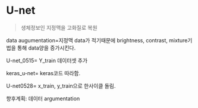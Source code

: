 # U-net
> 생체정보인 지정맥을 고화질로 복원

data augumentation=지정맥 data가 적기때문에 brightness, contrast, mixture기법을 통해 data양을 증가시킨다.

U-net_0515= Y_train 데이터셋 추가

keras_u-net= keras코드 따라함.

U-net0528= x_train, y_train으로 한사이클 돌림. 

향후계획: 데이터 argumentation
